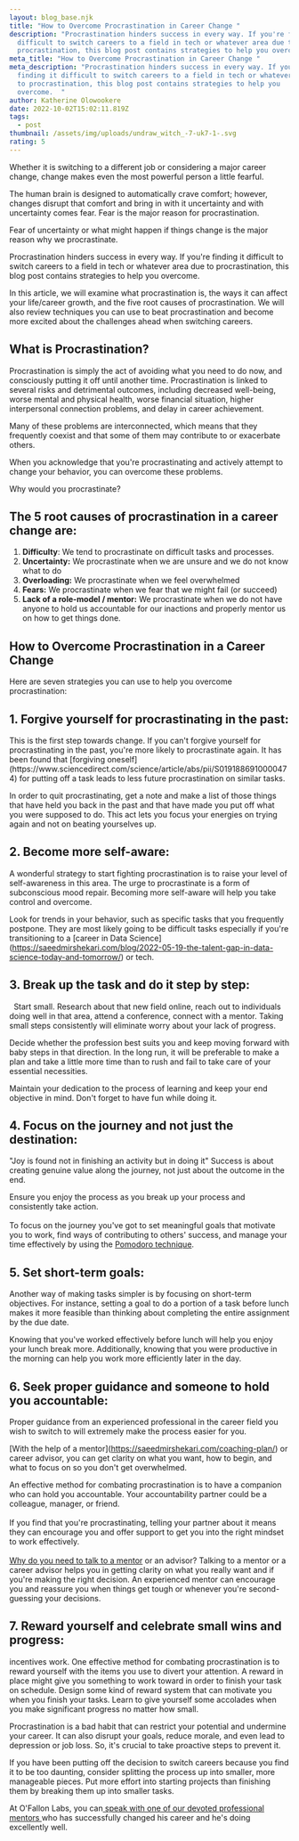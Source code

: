 ```yaml
---
layout: blog_base.njk
title: "How to Overcome Procrastination in Career Change "
description: "Procrastination hinders success in every way. If you're finding it
  difficult to switch careers to a field in tech or whatever area due to
  procrastination, this blog post contains strategies to help you overcome.  "
meta_title: "How to Overcome Procrastination in Career Change "
meta_description: "Procrastination hinders success in every way. If you're
  finding it difficult to switch careers to a field in tech or whatever area due
  to procrastination, this blog post contains strategies to help you
  overcome.  "
author: Katherine Olowookere
date: 2022-10-02T15:02:11.819Z
tags:
  - post
thumbnail: /assets/img/uploads/undraw_witch_-7-uk7-1-.svg
rating: 5
---
```

Whether it is switching to a different job or considering a major career change, change makes even the most powerful person a little fearful. 

The human brain is designed to automatically crave comfort; however, changes disrupt that comfort and bring in with it uncertainty and with uncertainty comes fear. Fear is the major reason for procrastination. 

Fear of uncertainty or what might happen if things change is the major reason why we procrastinate. 

Procrastination hinders success in every way. If you're finding it difficult to switch careers to a field in tech or whatever area due to procrastination, this blog post contains strategies to help you overcome.  

In this article, we will examine what procrastination is, the ways it can affect your life/career growth, and the five root causes of procrastination. We will also review techniques you can use to beat procrastination and become more excited about the challenges ahead when switching careers. 

<h2>What is Procrastination?</h2>

Procrastination is simply the act of avoiding what you need to do now, and consciously putting it off until another time. Procrastination is linked to several risks and detrimental outcomes, including decreased well-being, worse mental and physical health, worse financial situation, higher interpersonal connection problems, and delay in career achievement.

Many of these problems are interconnected, which means that they frequently coexist and that some of them may contribute to or exacerbate others.

When you acknowledge that you're procrastinating and actively attempt to change your behavior, you can overcome these problems.

Why would you procrastinate? 

<h2>The 5 root causes of procrastination in a career change are:</h2>

1. **Difficulty**: We tend to procrastinate on difficult tasks and processes.  
2. **Uncertainty:** We procrastinate when we are unsure and we do not know what to do
3. **Overloading:** We procrastinate when we feel overwhelmed
4. **Fears:** We procrastinate when we fear that we might fail (or succeed)
5. **Lack of a role-model / mentor:** We procrastinate when we do not have anyone to hold us accountable for our inactions and properly mentor us on how to get things done.

<h2>How to Overcome Procrastination in a Career Change</h2>

Here are seven strategies you can use to help you overcome procrastination:

<h2>1. Forgive yourself for procrastinating in the past:</h2> This is the first step towards change. If you can't forgive yourself for procrastinating in the past, you're more likely to procrastinate again. It has been found that [forgiving oneself](https://www.sciencedirect.com/science/article/abs/pii/S0191886910000474) for putting off a task leads to less future procrastination on similar tasks.

   In order to quit procrastinating, get a note and make a list of those things that have held you back in the past and that have made you put off what you were supposed to do. This act lets you focus your energies on trying again and not on beating yourselves up.

<h2>2. Become more self-aware:</h2> A wonderful strategy to start fighting procrastination is to raise your level of self-awareness in this area. The urge to procrastinate is a form of subconscious mood repair. Becoming more self-aware will help you take control and overcome.

Look for trends in your behavior, such as specific tasks that you frequently postpone. They are most likely going to be difficult tasks especially if you're transitioning to a \[career in Data Science](https://saeedmirshekari.com/blog/2022-05-19-the-talent-gap-in-data-science-today-and-tomorrow/) or tech.
<h2>3. Break up the task and do it step by step:</h2>  Start small. Research about that new field online, reach out to individuals doing well in that area, attend a conference, connect with a mentor. Taking small steps consistently will eliminate worry about your lack of progress.


Decide whether the profession best suits you and keep moving forward with baby steps in that direction. In the long run, it will be preferable to make a plan and take a little more time than to rush and fail to take care of your essential necessities.

Maintain your dedication to the process of learning and keep your end objective in mind. Don't forget to have fun while doing it.


<h2>4. Focus on the journey and not just the destination:</h2> "Joy is found not in finishing an activity but in doing it" Success is about creating genuine value along the journey, not just about the outcome in the end. 

Ensure you enjoy the process as you break up your process and consistently take action.\
   \
To focus on the journey you've got to set meaningful goals that motivate you to work, find ways of contributing to others' success, and manage your time effectively by using the [Pomodoro technique](https://francescocirillo.com/products/the-pomodoro-technique). 

<h2>5. Set short-term goals:</h2> Another way of making tasks simpler is by focusing on short-term objectives. For instance, setting a goal to do a portion of a task before lunch makes it more feasible than thinking about completing the entire assignment by the due date.


Knowing that you've worked effectively before lunch will help you enjoy your lunch break more. Additionally, knowing that you were productive in the morning can help you work more efficiently later in the day.
<h2>6. Seek proper guidance and someone to hold you accountable:</h2> Proper guidance from an experienced professional in the career field you wish to switch to will extremely make the process easier for you.

\[With the help of a mentor](https://saeedmirshekari.com/coaching-plan/) or career advisor, you can get clarity on what you want, how to begin, and what to focus on so you don't get overwhelmed. 

An effective method for combating procrastination is to have a companion who can hold you accountable. Your accountability partner could be a colleague, manager, or friend.\
   \
If you find that you're procrastinating, telling your partner about it means they can encourage you and offer support to get you into the right mindset to work effectively.\
   \
   [Why do you need to talk to a mentor](https://saeedmirshekari.com/blog/2022-08-15-why-you-need-a-data-science-career-mentor/) or an advisor? Talking to a mentor or a career advisor helps you in getting clarity on what you really want and if you're making the right decision. An experienced mentor can encourage you and reassure you when things get tough or whenever you're second-guessing your decisions. 

  <h2>7. Reward yourself and celebrate small wins and progress:</h2> incentives work. One effective method for combating procrastination is to reward yourself with the items you use to divert your attention. A reward in place might give you something to work toward in order to finish your task on schedule. Design some kind of reward system that can motivate you when you finish your tasks. Learn to give yourself some accolades when you make significant progress no matter how small.

   Procrastination is a bad habit that can restrict your potential and undermine your career. It can also disrupt your goals, reduce morale, and even lead to depression or job loss. So, it's crucial to take proactive steps to prevent it.

   If you have been putting off the decision to switch careers because you find it to be too daunting, consider splitting the process up into smaller, more manageable pieces. Put more effort into starting projects than finishing them by breaking them up into smaller tasks. 

   At O'Fallon Labs, you can[ speak with one of our devoted professional mentors ](https://saeedmirshekari.com/contact/)who has successfully changed his career and he's doing excellently well.